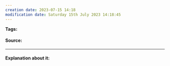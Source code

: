 ```yaml
---
creation date: 2023-07-15 14:18
modification date: Saturday 15th July 2023 14:18:45
---
```


**Tags:** 

#### Source:
[]()

--------------------------------------

#### Explanation about it:

